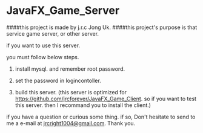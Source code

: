 # JavaFX_Game_Server
####this project is made by j.r.c Jong Uk.
####this project's purpose is that service game server, or other server.

if you want to use this server.

you must follow below steps.

1. install mysql. and remember root password.

2. set the password in logincontoller.

3. build this server. (this server is optimized for https://github.com/jrcforever/JavaFX_Game_Client. so if you want to test this server. then I recommand you to install the client.)

if you have a question or curious some thing. if so, Don't hesitate to send to me a e-mail at jrcright1004@gmail.com. Thank you.
